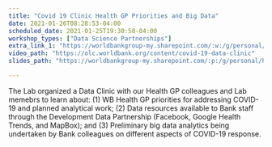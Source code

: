 ```yaml
---
title: "Covid 19 Clinic Health GP Priorities and Big Data"
date: 2021-01-26T08:28:53-04:00
scheduled_date: 2021-01-25T19:30:50-04:00
workshop_types: ["Data Science Partnerships"]
extra_link_1: "https://worldbankgroup-my.sharepoint.com/:w:/g/personal/hkrambeck_worldbank_org/EeMM_S9-G2tMppcA4eM7c5cBrY9F0C8zBoM9efc9k-UO5Q?e=J1HsFK"
video_path: "https://olc.worldbank.org/content/covid-19-data-clinic"
slides_path: "https://worldbankgroup-my.sharepoint.com/:p:/g/personal/hkrambeck_worldbank_org/Ec1GE7-oYUxIkovKc0MLQ8YB5VjvnG4QtMOUfgXRh5esJQ?e=PaFudl"

---
```


The Lab organized a Data Clinic with our Health GP colleagues and Lab memebrs to learn about: (1) WB Health GP priorities for addressing COVID-19 and planned analytical work; (2) Data resources available to Bank staff through the Development Data Partnership (Facebook, Google Health Trends, and MapBox); and (3) Preliminary big data analytics being undertaken by Bank colleagues on different aspects of COVID-19 response.